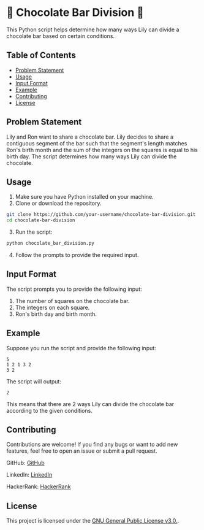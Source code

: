 # 🍫 Chocolate Bar Division 🍫

This Python script helps determine how many ways Lily can divide a chocolate bar based on certain conditions.

## Table of Contents
 
- [Problem Statement](#problem-statement)
- [Usage](#usage)
- [Input Format](#input-format) 
- [Example](#example)
- [Contributing](#contributing)
- [License](#license)

## Problem Statement

Lily and Ron want to share a chocolate bar. Lily decides to share a contiguous segment of the bar such that the segment's length matches Ron's birth month and the sum of the integers on the squares is equal to his birth day. The script determines how many ways Lily can divide the chocolate.

## Usage

1. Make sure you have Python installed on your machine.
2. Clone or download the repository.

```bash
git clone https://github.com/your-username/chocolate-bar-division.git
cd chocolate-bar-division
```

3. Run the script:

```bash
python chocolate_bar_division.py
```

4. Follow the prompts to provide the required input.

## Input Format

The script prompts you to provide the following input:

1. The number of squares on the chocolate bar.
2. The integers on each square.
3. Ron's birth day and birth month.

## Example

Suppose you run the script and provide the following input:

```
5
1 2 1 3 2
3 2
```

The script will output:

```
2
```

This means that there are 2 ways Lily can divide the chocolate bar according to the given conditions.

## Contributing

Contributions are welcome! If you find any bugs or want to add new features, feel free to open an issue or submit a pull request.

GitHub: [GitHub](https://github.com/Maham-j)

LinkedIn: [LinkedIn](https://www.linkedin.com/in/maham-jamil-268584267)

HackerRank: [HackerRank](https://www.hackerrank.com/maham_jamil)

## License

This project is licensed under the [GNU General Public License v3.0.](LICENSE).

